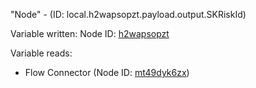 "Node" - (ID: local.h2wapsopzt.payload.output.SKRiskId)

Variable written:
Node ID: [h2wapsopzt](../nodes/h2wapsopzt.md)

Variable reads:
* Flow Connector (Node ID: [mt49dyk6zx](../nodes/mt49dyk6zx.md))
